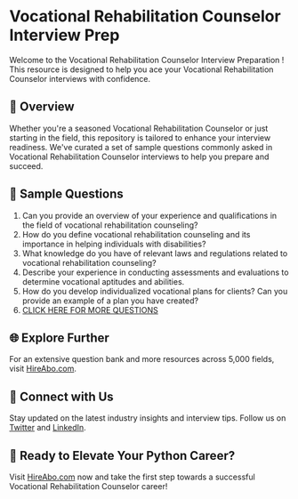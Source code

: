# Vocational Rehabilitation Counselor Interview Prep

Welcome to the Vocational Rehabilitation Counselor Interview Preparation ! This resource is designed to help you ace your Vocational Rehabilitation Counselor interviews with confidence.

## 🚀 Overview

Whether you're a seasoned Vocational Rehabilitation Counselor or just starting in the field, this repository is tailored to enhance your interview readiness. We've curated a set of sample questions commonly asked in Vocational Rehabilitation Counselor interviews to help you prepare and succeed.

## 📝 Sample Questions

1. Can you provide an overview of your experience and qualifications in the field of vocational rehabilitation counseling?
2. How do you define vocational rehabilitation counseling and its importance in helping individuals with disabilities?
3. What knowledge do you have of relevant laws and regulations related to vocational rehabilitation counseling?
4. Describe your experience in conducting assessments and evaluations to determine vocational aptitudes and abilities.
5. How do you develop individualized vocational plans for clients? Can you provide an example of a plan you have created?
6. [CLICK HERE FOR MORE QUESTIONS](https://hireabo.com/job/7_0_39/Vocational%20Rehabilitation%20Counselor)

## 🌐 Explore Further

For an extensive question bank and more resources across 5,000 fields, visit [HireAbo.com](https://www.hireabo.com).

## 📱 Connect with Us

Stay updated on the latest industry insights and interview tips. Follow us on [Twitter](https://twitter.com/hireabo) and [LinkedIn](https://www.linkedin.com/in/hire-abo-3609972a8/).

## 🚀 Ready to Elevate Your Python Career?

Visit [HireAbo.com](https://www.hireabo.com) now and take the first step towards a successful Vocational Rehabilitation Counselor career!